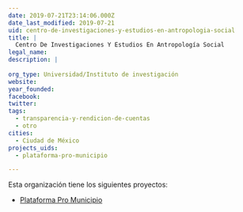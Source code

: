 ```yaml
---
date: 2019-07-21T23:14:06.000Z
date_last_modified: 2019-07-21
uid: centro-de-investigaciones-y-estudios-en-antropologia-social
title: |
  Centro De Investigaciones Y Estudios En Antropología Social
legal_name: 
description: |
  
org_type: Universidad/Instituto de investigación
website: 
year_founded: 
facebook: 
twitter: 
tags:
  - transparencia-y-rendicion-de-cuentas
  - otro
cities: 
  - Ciudad de México
projects_uids:
  - plataforma-pro-municipio

---
```


Esta organización tiene los siguientes proyectos:

- [Plataforma Pro Municipio](/proyectos/plataforma-pro-municipio)
